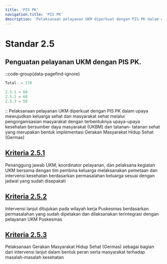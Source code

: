 ```yaml
---
title: 'PIS PK'
navigation.title: 'PIS PK'
description: 'Pelaksanaan pelayanan UKM diperkuat dengan PIS PK dalam upaya mewujudkan keluarga sehat dan masyarakat sehat melalui pengorganisasian masyarakat dengan terbentuknya upaya-upaya kesehatan bersumber daya masyarakat (UKBM) dan tatanan- tatanan sehat yang merupakan bentuk implementasi Gerakan Masyarakat Hidup Sehat (Germas)'
---
```


# Standar 2.5
## Penguatan pelayanan UKM dengan PIS PK. 
::code-group{data-pagefind-ignore}
```js [Nilai]
Total. = 170
```
```js [Kriteria]
2.5.1 = 60
2.5.2 = 60
2.5.3 = 50
```
::
Pelaksanaan pelayanan UKM diperkuat dengan PIS PK dalam upaya mewujudkan keluarga sehat dan masyarakat sehat melalui pengorganisasian masyarakat dengan terbentuknya upaya-upaya kesehatan bersumber daya masyarakat (UKBM) dan tatanan- tatanan sehat yang merupakan bentuk implementasi Gerakan Masyarakat Hidup Sehat (Germas) 

## [Kriteria 2.5.1 ](/2/5/1)
Penanggung jawab UKM, koordinator pelayanan, dan pelaksana kegiatan UKM bersama dengan tim pembina keluarga melaksanakan pemetaan dan intervensi kesehatan berdasarkan permasalahan keluarga sesuai dengan jadwal yang sudah disepakati 

## [Kriteria 2.5.2 ](/2/5/2)
Intervensi lanjut ditujukan pada wilayah kerja Puskesmas berdasarkan permasalahan yang sudah dipetakan dan dilaksanakan terintegrasi dengan pelayanan UKM Puskesmas 

## [Kriteria 2.5.3 ](/2/5/3)
Pelaksanaan Gerakan Masyarakat Hidup Sehat (Germas) sebagai bagian dari intervensi lanjut dalam bentuk peran serta masyarakat terhadap masalah-masalah kesehatan 
